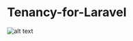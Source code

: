 # Tenancy-for-Laravel

![alt text]([http://url/to/img.png](https://github.com/merveyldrm1999/Tenancy-for-Laravel/blob/main/ReadMe.png?raw=true)https://github.com/merveyldrm1999/Tenancy-for-Laravel/blob/main/ReadMe.png?raw=true)
